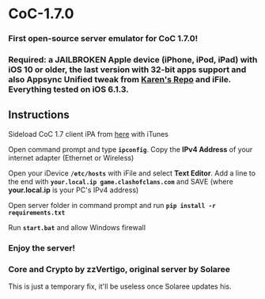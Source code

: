 # CoC-1.7.0
### First open-source server emulator for CoC 1.7.0!

### Required: a JAILBROKEN Apple device (iPhone, iPod, iPad) with iOS 10 or older, the last version with 32-bit apps support and also Appsync Unified tweak from [Karen's Repo](https://cydia.akemi.ai/) and iFile. Everything tested on iOS 6.1.3.

## Instructions
Sideload CoC 1.7 client iPA from [here](https://www.mediafire.com/file/rluoomohvn81bcp/Clash_of_Clans_1.70.ipa/file) with iTunes

Open command prompt and type **`ipconfig`**. Copy the **IPv4 Address** of your internet adapter (Ethernet or Wireless)

Open your iDevice **`/etc/hosts`** with iFile and select **Text Editor**.
Add a line to the end with **`your.local.ip game.clashofclans.com`** and SAVE (where **your.local.ip** is your PC's IPv4 address)

Open server folder in command prompt and run **`pip install -r requirements.txt`**

Run **`start.bat`** and allow Windows firewall

### Enjoy the server!

### **Core and Crypto by zzVertigo, original server by Solaree**

This is just a temporary fix, it'll be useless once Solaree updates his.
